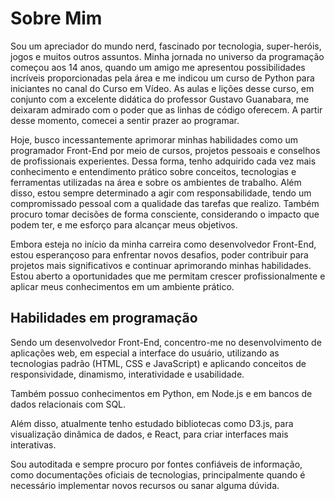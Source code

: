 # Sobre Mim

Sou um apreciador do mundo nerd, fascinado por tecnologia, super-heróis, jogos e muitos outros assuntos. Minha jornada no universo da programação começou aos 14 anos, quando um amigo me apresentou possibilidades incríveis proporcionadas pela área e me indicou um curso de Python para iniciantes no canal do Curso em Vídeo. As aulas e lições desse curso, em conjunto com a excelente didática do professor Gustavo Guanabara, me deixaram admirado com o poder que as linhas de código oferecem. A partir desse momento, comecei a sentir prazer ao programar.

Hoje, busco incessantemente aprimorar minhas habilidades como um programador Front-End por meio de cursos, projetos pessoais e conselhos de profissionais experientes. Dessa forma, tenho adquirido cada vez mais conhecimento e entendimento prático sobre conceitos, tecnologias e ferramentas utilizadas na área e sobre os ambientes de trabalho. Além disso, estou sempre determinado a agir com responsabilidade, tendo um compromissado pessoal com a qualidade das tarefas que realizo. Também procuro tomar decisões de forma consciente, considerando o impacto que podem ter, e me esforço para alcançar meus objetivos.

Embora esteja no início da minha carreira como desenvolvedor Front-End, estou esperançoso para enfrentar novos desafios, poder contribuir para projetos mais significativos e continuar aprimorando minhas habilidades. Estou aberto a oportunidades que me permitam crescer profissionalmente e aplicar meus conhecimentos em um ambiente prático.

## Habilidades em programação

Sendo um desenvolvedor Front-End, concentro-me no desenvolvimento de aplicações web, em especial a interface do usuário, utilizando as tecnologias padrão (HTML, CSS e JavaScript) e aplicando conceitos de responsividade, dinamismo, interatividade e usabilidade.

Também possuo conhecimentos em Python, em Node.js e em bancos de dados relacionais com SQL.

Além disso, atualmente tenho estudado bibliotecas como D3.js, para visualização dinâmica de dados, e React, para criar interfaces mais interativas.

Sou autoditada e sempre procuro por fontes confiáveis de informação, como documentações oficiais de tecnologias, principalmente quando é necessário implementar novos recursos ou sanar alguma dúvida.

